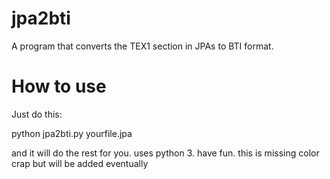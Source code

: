 # jpa2bti
A program that converts the TEX1 section in JPAs to BTI format.

# How to use
Just do this:

python jpa2bti.py yourfile.jpa

and it will do the rest for you. uses python 3. have fun. this is missing color crap but will be added eventually
